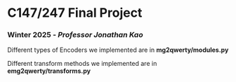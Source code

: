 # C147/247 Final Project
### Winter 2025 - _Professor Jonathan Kao_

Different types of Encoders we implemented are in **mg2qwerty/modules.py**

Different transform methods we implemented are in **emg2qwerty/transforms.py**

